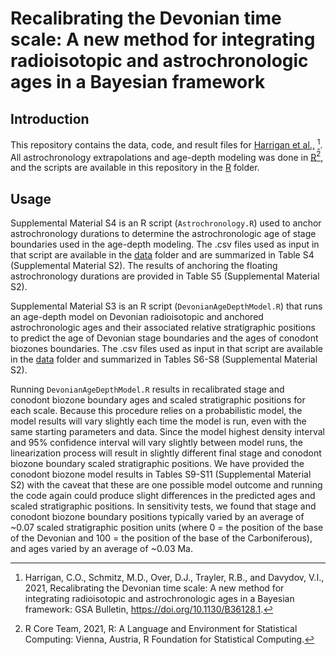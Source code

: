 # Recalibrating the Devonian time scale: A new method for integrating radioisotopic and astrochronologic ages in a Bayesian framework

## Introduction

This repository contains the data, code, and result files for [Harrigan et al.,](https://pubs.geoscienceworld.org/gsa/gsabulletin/article-abstract/doi/10.1130/B36128.1/609662/Recalibrating-the-Devonian-time-scale-A-new-method?redirectedFrom=fulltext) [^1]. All astrochronology extrapolations and age-depth modeling was done in [R](https://www.r-project.org)[^2], and the scripts are available in this repository in the [R](./R/) folder. 

## Usage
Supplemental Material S4 is an R script (`Astrochronology.R`) used to anchor astrochronology durations to determine the astrochronologic age of stage boundaries used in the age-depth modeling. The .csv files used as input in that script are available in the [data](./data/) folder and are summarized in Table S4 (Supplemental Material S2). The results of anchoring the floating astrochronology durations are provided in Table S5 (Supplemental Material S2).

Supplemental Material S3 is an R script (`DevonianAgeDepthModel.R`) that runs an age-depth model on Devonian radioisotopic and anchored astrochronologic ages and their associated relative stratigraphic positions to predict the age of Devonian stage boundaries and the ages of conodont biozones boundaries. The .csv files used as input in that script are available in the [data](./data/) folder and summarized in Tables S6-S8 (Supplemental Material S2).

Running `DevonianAgeDepthModel.R` results in recalibrated stage and conodont biozone boundary ages and scaled stratigraphic positions for each scale. Because this procedure relies on a probabilistic model, the model results will vary slightly each time the model is run, even with the same starting parameters and data. Since the model highest density interval and 95% confidence interval will vary slightly between model runs, the linearization process will result in slightly different final stage and conodont biozone boundary scaled stratigraphic positions. We have provided the conodont biozone model results in Tables S9-S11 (Supplemental Material S2) with the caveat that these are one possible model outcome and running the code again could produce slight differences in the predicted ages and scaled stratigraphic positions. In sensitivity tests, we found that stage and conodont biozone boundary positions typically varied by an average of ~0.07 scaled stratigraphic position units (where 0 = the position of the base of the Devonian and 100 = the position of the base of the Carboniferous), and ages varied by an average of ~0.03 Ma.

[^1]: Harrigan, C.O., Schmitz, M.D., Over, D.J., Trayler, R.B., and Davydov, V.I., 2021, Recalibrating the Devonian time scale: A new method for integrating radioisotopic and astrochronologic ages in a Bayesian framework: GSA Bulletin, https://doi.org/10.1130/B36128.1.

[^2]: R Core Team, 2021, R: A Language and Environment for Statistical Computing: Vienna, Austria, R Foundation for Statistical Computing.
